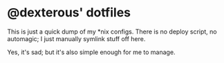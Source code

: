 @dexterous' dotfiles
===

This is just a quick dump of my *nix configs. There is no deploy script, no automagic; I just manually symlink stuff off here.

Yes, it's sad; but it's also simple enough for me to manage.
